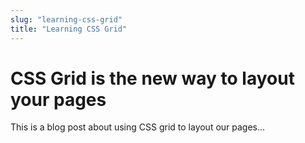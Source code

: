 ```yaml
---
slug: "learning-css-grid"
title: "Learning CSS Grid"
---
```


# CSS Grid is the new way to layout your pages

This is a blog post about using CSS grid to layout our pages...